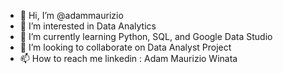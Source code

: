 - 👋 Hi, I’m @adammaurizio
- 👀 I’m interested in Data Analytics
- 🌱 I’m currently learning Python, SQL, and Google Data Studio
- 💞️ I’m looking to collaborate on Data Analyst Project 
- 📫 How to reach me linkedin : Adam Maurizio Winata

<!---
adammaurizio/adammaurizio is a ✨ special ✨ repository because its `README.md` (this file) appears on your GitHub profile.
You can click the Preview link to take a look at your changes.
--->
